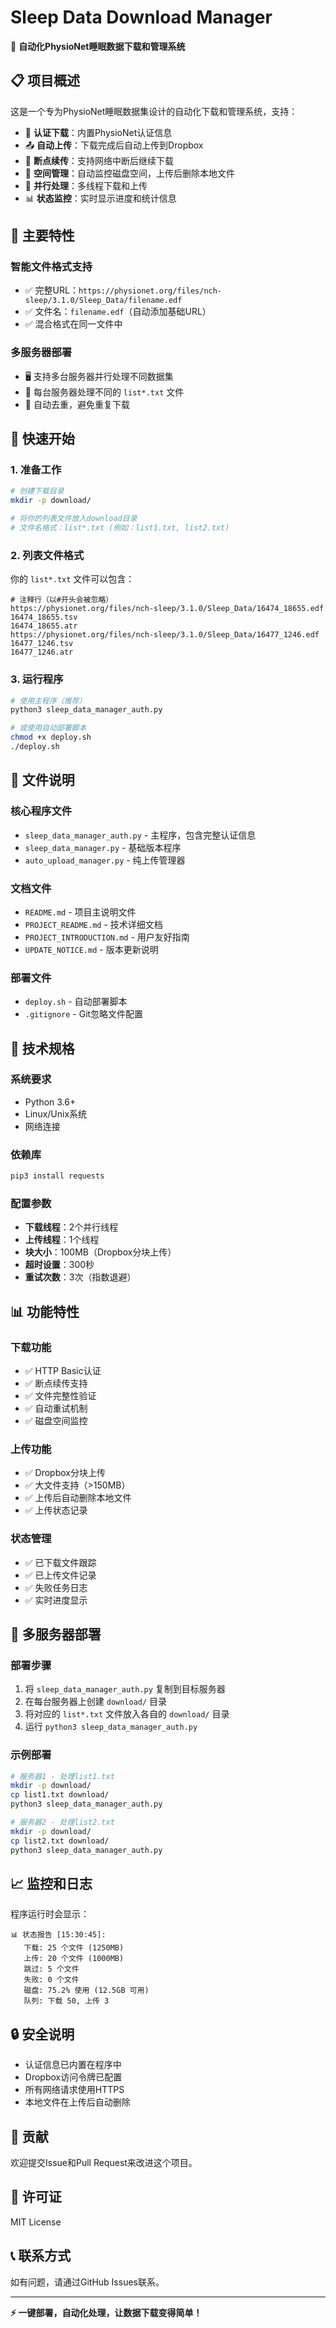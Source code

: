 # Sleep Data Download Manager

🚀 **自动化PhysioNet睡眠数据下载和管理系统**

## 📋 项目概述

这是一个专为PhysioNet睡眠数据集设计的自动化下载和管理系统，支持：

- 🔐 **认证下载**：内置PhysioNet认证信息
- 📤 **自动上传**：下载完成后自动上传到Dropbox
- 🔄 **断点续传**：支持网络中断后继续下载
- 💾 **空间管理**：自动监控磁盘空间，上传后删除本地文件
- 🧵 **并行处理**：多线程下载和上传
- 📊 **状态监控**：实时显示进度和统计信息

## 🎯 主要特性

### 智能文件格式支持
- ✅ 完整URL：`https://physionet.org/files/nch-sleep/3.1.0/Sleep_Data/filename.edf`
- ✅ 文件名：`filename.edf`（自动添加基础URL）
- ✅ 混合格式在同一文件中

### 多服务器部署
- 🖥️ 支持多台服务器并行处理不同数据集
- 📁 每台服务器处理不同的 `list*.txt` 文件
- 🔄 自动去重，避免重复下载

## 🚀 快速开始

### 1. 准备工作

```bash
# 创建下载目录
mkdir -p download/

# 将你的列表文件放入download目录
# 文件名格式：list*.txt (例如：list1.txt, list2.txt)
```

### 2. 列表文件格式

你的 `list*.txt` 文件可以包含：

```
# 注释行（以#开头会被忽略）
https://physionet.org/files/nch-sleep/3.1.0/Sleep_Data/16474_18655.edf
16474_18655.tsv
16474_18655.atr
https://physionet.org/files/nch-sleep/3.1.0/Sleep_Data/16477_1246.edf
16477_1246.tsv
16477_1246.atr
```

### 3. 运行程序

```bash
# 使用主程序（推荐）
python3 sleep_data_manager_auth.py

# 或使用自动部署脚本
chmod +x deploy.sh
./deploy.sh
```

## 📁 文件说明

### 核心程序文件
- `sleep_data_manager_auth.py` - 主程序，包含完整认证信息
- `sleep_data_manager.py` - 基础版本程序
- `auto_upload_manager.py` - 纯上传管理器

### 文档文件
- `README.md` - 项目主说明文件
- `PROJECT_README.md` - 技术详细文档
- `PROJECT_INTRODUCTION.md` - 用户友好指南
- `UPDATE_NOTICE.md` - 版本更新说明

### 部署文件
- `deploy.sh` - 自动部署脚本
- `.gitignore` - Git忽略文件配置

## 🔧 技术规格

### 系统要求
- Python 3.6+
- Linux/Unix系统
- 网络连接

### 依赖库
```bash
pip3 install requests
```

### 配置参数
- **下载线程**：2个并行线程
- **上传线程**：1个线程
- **块大小**：100MB（Dropbox分块上传）
- **超时设置**：300秒
- **重试次数**：3次（指数退避）

## 📊 功能特性

### 下载功能
- ✅ HTTP Basic认证
- ✅ 断点续传支持
- ✅ 文件完整性验证
- ✅ 自动重试机制
- ✅ 磁盘空间监控

### 上传功能
- ✅ Dropbox分块上传
- ✅ 大文件支持（>150MB）
- ✅ 上传后自动删除本地文件
- ✅ 上传状态记录

### 状态管理
- ✅ 已下载文件跟踪
- ✅ 已上传文件记录
- ✅ 失败任务日志
- ✅ 实时进度显示

## 🚀 多服务器部署

### 部署步骤
1. 将 `sleep_data_manager_auth.py` 复制到目标服务器
2. 在每台服务器上创建 `download/` 目录
3. 将对应的 `list*.txt` 文件放入各自的 `download/` 目录
4. 运行 `python3 sleep_data_manager_auth.py`

### 示例部署
```bash
# 服务器1 - 处理list1.txt
mkdir -p download/
cp list1.txt download/
python3 sleep_data_manager_auth.py

# 服务器2 - 处理list2.txt  
mkdir -p download/
cp list2.txt download/
python3 sleep_data_manager_auth.py
```

## 📈 监控和日志

程序运行时会显示：
```
📊 状态报告 [15:30:45]:
   下载: 25 个文件 (1250MB)
   上传: 20 个文件 (1000MB)
   跳过: 5 个文件
   失败: 0 个文件
   磁盘: 75.2% 使用 (12.5GB 可用)
   队列: 下载 50, 上传 3
```

## 🔒 安全说明

- 认证信息已内置在程序中
- Dropbox访问令牌已配置
- 所有网络请求使用HTTPS
- 本地文件在上传后自动删除

## 🤝 贡献

欢迎提交Issue和Pull Request来改进这个项目。

## 📄 许可证

MIT License

## 📞 联系方式

如有问题，请通过GitHub Issues联系。

---

**⚡ 一键部署，自动化处理，让数据下载变得简单！** 